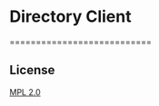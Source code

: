 # Directory Client
===========================

## License

[MPL 2.0](http://www.mozilla.org/MPL/2.0/)